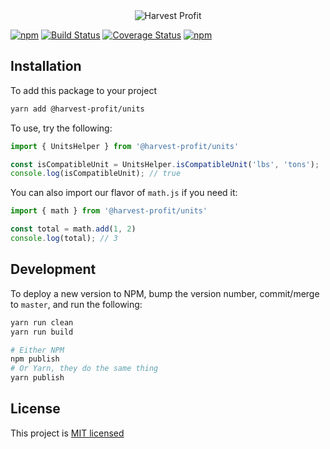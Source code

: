 <div style="text-align: center">
  <img src="https://www.harvestprofit.com/logo.png" alt="Harvest Profit"></img>
</div>

[![npm](https://img.shields.io/npm/v/@harvest-profit/units.svg)](https://www.npmjs.com/package/harvest-profit-units) [![Build Status](https://travis-ci.org/HarvestProfit/harvest-profit-units.svg?branch=master)](https://travis-ci.org/HarvestProfit/harvest-profit-units) [![Coverage Status](https://coveralls.io/repos/github/HarvestProfit/harvest-profit-units/badge.svg?branch=master)](https://coveralls.io/github/HarvestProfit/harvest-profit-units?branch=master) [![npm](https://img.shields.io/npm/l/@harvest-profit/units.svg)](https://github.com/HarvestProfit/harvest-profit-units/blob/master/LICENSE)

## Installation

To add this package to your project
```bash
yarn add @harvest-profit/units
```

To use, try the following:
```js
import { UnitsHelper } from '@harvest-profit/units'

const isCompatibleUnit = UnitsHelper.isCompatibleUnit('lbs', 'tons');
console.log(isCompatibleUnit); // true
```

You can also import our flavor of `math.js` if you need it:
```js
import { math } from '@harvest-profit/units'

const total = math.add(1, 2)
console.log(total); // 3
```

## Development
To deploy a new version to NPM, bump the version number, commit/merge to `master`, and run the following:
```bash
yarn run clean
yarn run build

# Either NPM
npm publish
# Or Yarn, they do the same thing
yarn publish
```

## License
This project is [MIT licensed](./LICENSE)
